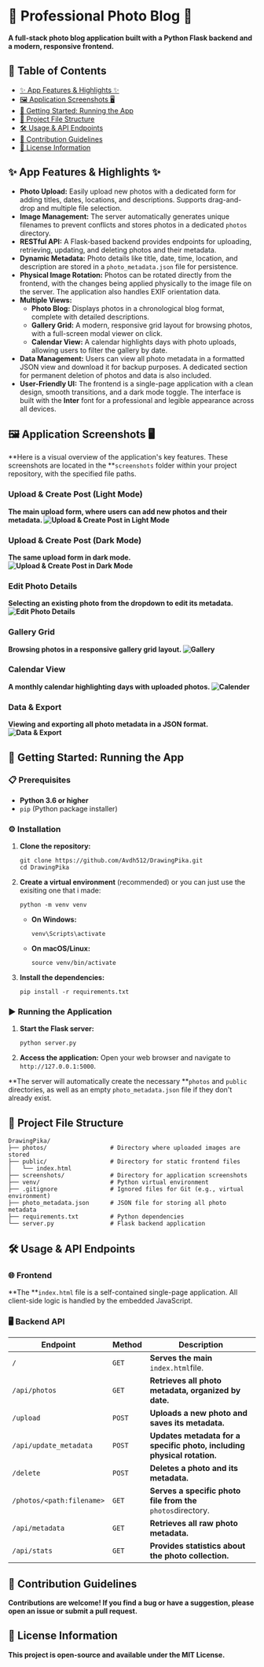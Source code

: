 # 📸 Professional Photo Blog 📝

**A full-stack photo blog application built with a Python Flask backend and a modern, responsive frontend.**

## 📖 Table of Contents

* [✨ App Features &amp; Highlights ✨](https://claude.ai/chat/01179afa-8114-498b-b925-0c0647165ca8#-app-features--highlights-)
* [🖼️ Application Screenshots 🖥️](https://claude.ai/chat/01179afa-8114-498b-b925-0c0647165ca8#%EF%B8%8F-application-screenshots-%EF%B8%8F)
* [🚀 Getting Started: Running the App](https://claude.ai/chat/01179afa-8114-498b-b925-0c0647165ca8#-getting-started-running-the-app)
* [📁 Project File Structure](https://claude.ai/chat/01179afa-8114-498b-b925-0c0647165ca8#-project-file-structure)
* [🛠️ Usage &amp; API Endpoints](https://claude.ai/chat/01179afa-8114-498b-b925-0c0647165ca8#%EF%B8%8F-usage--api-endpoints)
* [🤝 Contribution Guidelines](https://claude.ai/chat/01179afa-8114-498b-b925-0c0647165ca8#-contribution-guidelines)
* [📄 License Information](https://claude.ai/chat/01179afa-8114-498b-b925-0c0647165ca8#-license-information)

## ✨ App Features & Highlights ✨

* **Photo Upload:** Easily upload new photos with a dedicated form for adding titles, dates, locations, and descriptions. Supports drag-and-drop and multiple file selection.
* **Image Management:** The server automatically generates unique filenames to prevent conflicts and stores photos in a dedicated `photos` directory.
* **RESTful API:** A Flask-based backend provides endpoints for uploading, retrieving, updating, and deleting photos and their metadata.
* **Dynamic Metadata:** Photo details like title, date, time, location, and description are stored in a `photo_metadata.json` file for persistence.
* **Physical Image Rotation:** Photos can be rotated directly from the frontend, with the changes being applied physically to the image file on the server. The application also handles EXIF orientation data.
* **Multiple Views:**
  * **Photo Blog:** Displays photos in a chronological blog format, complete with detailed descriptions.
  * **Gallery Grid:** A modern, responsive grid layout for browsing photos, with a full-screen modal viewer on click.
  * **Calendar View:** A calendar highlights days with photo uploads, allowing users to filter the gallery by date.
* **Data Management:** Users can view all photo metadata in a formatted JSON view and download it for backup purposes. A dedicated section for permanent deletion of photos and data is also included.
* **User-Friendly UI:** The frontend is a single-page application with a clean design, smooth transitions, and a dark mode toggle. The interface is built with the **Inter** font for a professional and legible appearance across all devices.

## 🖼️ Application Screenshots 🖥️

**Here is a visual overview of the application's key features. These screenshots are located in the **`screenshots` folder within your project repository, with the specified file paths.

### Upload & Create Post (Light Mode)

**The main upload form, where users can add new photos and their metadata.
![Upload & Create Post in Light Mode](https://claude.ai/chat/screenshots/Upload_Photo_Day.png)**

### Upload & Create Post (Dark Mode)

**The same upload form in dark mode.
![Upload & Create Post in Dark Mode](https://claude.ai/chat/screenshots/Upload_Photo_Night.png)**

### Edit Photo Details

**Selecting an existing photo from the dropdown to edit its metadata.
![Edit Photo Details](https://claude.ai/chat/screenshots/Edit_Photos.png)**

### Gallery Grid

**Browsing photos in a responsive gallery grid layout.
![Gallery](https://claude.ai/chat/screenshots/Gallery.png)**

### Calendar View

**A monthly calendar highlighting days with uploaded photos.
![Calender](https://claude.ai/chat/screenshots/Calender.png)**

### Data & Export

**Viewing and exporting all photo metadata in a JSON format.
![Data & Export](https://claude.ai/chat/screenshots/Data_Export.png)**

## 🚀 Getting Started: Running the App

### 📋 Prerequisites

* **Python 3.6 or higher**
* `pip` (Python package installer)

### ⚙️ Installation

1. **Clone the repository:**

   ```
   git clone https://github.com/Avdh512/DrawingPika.git
   cd DrawingPika

   ```
2. **Create a virtual environment** (recommended) or you can just use the exisiting one that i made:

   ```
   python -m venv venv

   ```

   * **On Windows:**
     ```
     venv\Scripts\activate
     ```
   * **On macOS/Linux:**
     ```
     source venv/bin/activate
     ```
3. **Install the dependencies:**

   ```
   pip install -r requirements.txt

   ```

### ▶️ Running the Application

1. **Start the Flask server:**
   ```
   python server.py
   ```
2. **Access the application:**
   Open your web browser and navigate to `http://127.0.0.1:5000`.

**The server will automatically create the necessary **`photos` and `public` directories, as well as an empty `photo_metadata.json` file if they don't already exist.

## 📁 Project File Structure

```
DrawingPika/
├── photos/                  # Directory where uploaded images are stored
├── public/                  # Directory for static frontend files
│   └── index.html
├── screenshots/             # Directory for application screenshots
├── venv/                    # Python virtual environment
├── .gitignore               # Ignored files for Git (e.g., virtual environment)
├── photo_metadata.json      # JSON file for storing all photo metadata
├── requirements.txt         # Python dependencies
└── server.py                # Flask backend application

```

## 🛠️ Usage & API Endpoints

### 🌐 Frontend

**The **`index.html` file is a self-contained single-page application. All client-side logic is handled by the embedded JavaScript.

### 🖥️ Backend API

| **Endpoint**          | **Method** | **Description**                                                         |
| --------------------------- | ---------------- | ----------------------------------------------------------------------------- |
| `/`                       | `GET`          | **Serves the main** `index.html`file.                                 |
| `/api/photos`             | `GET`          | **Retrieves all photo metadata, organized by date.**                    |
| `/upload`                 | `POST`         | **Uploads a new photo and saves its metadata.**                         |
| `/api/update_metadata`    | `POST`         | **Updates metadata for a specific photo, including physical rotation.** |
| `/delete`                 | `POST`         | **Deletes a photo and its metadata.**                                   |
| `/photos/<path:filename>` | `GET`          | **Serves a specific photo file from the** `photos`directory.          |
| `/api/metadata`           | `GET`          | **Retrieves all raw photo metadata.**                                   |
| `/api/stats`              | `GET`          | **Provides statistics about the photo collection.**                     |

## 🤝 Contribution Guidelines

**Contributions are welcome! If you find a bug or have a suggestion, please open an issue or submit a pull request.**

## 📄 License Information

**This project is open-source and available under the MIT License.**
